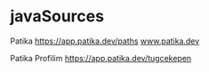 # javaSources

Patika
https://app.patika.dev/paths
www.patika.dev

Patika Profilim
https://app.patika.dev/tugcekepen
